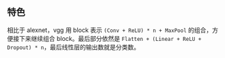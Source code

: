 ## 特色

相比于 alexnet，vgg 用 block 表示 `(Conv + ReLU) * n + MaxPool` 的组合，方便接下来继续组合 block。最后部分依然是 `Flatten + (Linear + ReLU + Dropout) * n`，最后线性层的输出数就是分类数。
